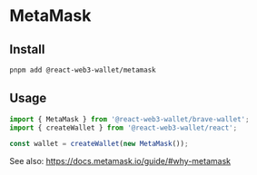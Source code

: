 # MetaMask

## Install

```bash
pnpm add @react-web3-wallet/metamask
```

## Usage

```ts
import { MetaMask } from '@react-web3-wallet/brave-wallet';
import { createWallet } from '@react-web3-wallet/react';

const wallet = createWallet(new MetaMask());
```

See also: https://docs.metamask.io/guide/#why-metamask
